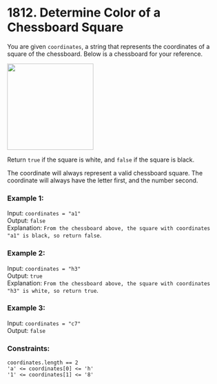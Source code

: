 # 1812. Determine Color of a Chessboard Square   
   
You are given ```coordinates```, a string that represents the coordinates of a square of the chessboard. Below is a chessboard for your reference.   
   
<img src = "https://assets.leetcode.com/uploads/2021/02/19/screenshot-2021-02-20-at-22159-pm.png" width =  200>   
   
Return ```true``` if the square is white, and ```false``` if the square is black.   
   
The coordinate will always represent a valid chessboard square. The coordinate will always have the letter first, and the number second.   
   
### **Example 1:**   
Input: ```coordinates = "a1"```   
Output: ```false```   
Explanation: ```From the chessboard above, the square with coordinates "a1" is black, so return false```.   
   
### **Example 2:**   
Input: ```coordinates = "h3"```   
Output: ```true```   
Explanation: ```From the chessboard above, the square with coordinates "h3" is white, so return true```.   
   
### **Example 3:**   
Input: ```coordinates = "c7"```   
Output: ```false```   
    
   
### **Constraints:**   
```coordinates.length == 2```   
```'a' <= coordinates[0] <= 'h'```   
```'1' <= coordinates[1] <= '8'```   